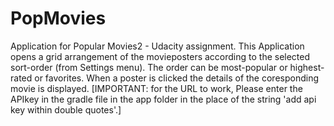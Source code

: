 # PopMovies
Application for Popular Movies2 - Udacity assignment.
This Application opens a grid arrangement of the movieposters according to the selected sort-order (from Settings menu).
The order can be most-popular or highest-rated or favorites. When a poster is clicked the details of the coresponding movie is displayed.
[IMPORTANT: for the URL to work, Please enter the APIkey in the gradle file in the app folder in the place of 
the string 'add api key within double quotes'.]
